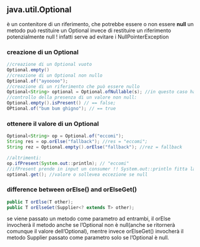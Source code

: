 ## java.util.Optional
è un contenitore di un riferimento, che potrebbe essere o non essere **null**
un metodo può restituire un Optional invece di restituire un riferimento potenzialmente null ! infatti serve ad evitare i NullPointerException

### creazione di un Optional
```java
//creazione di un Optional vuoto
Optional.empty()
//creazione di un Optional non nullo
Optional.of("ayooooo");
//creazione di un riferimento che può essere nullo
Optional<String> optional = Optional.ofNullable(s); //in questo caso ha senso usare Optional perchè, se vado ad usare s ed è veramente null, raise-erei una exception, mentre usando Optional me lo posso gestire senza eccezioni
//controllo della presenza di un valore non null:
Optional.empty().isPresent() // == false;
OPtional.of("bum bum ghigno"); // == true
```
### ottenere il valore di un Optional
```java
Optional<String> op = Optional.of("eccomi");
String res = op.orElse("fallback"); //res = "eccomi";
String rez = Optional.empty().orElse("fallback"); //rez = fallback

//altrimenti:
op.ifPresent(System.out::println); // "eccomi"
//ifPresent prende in input un consumer !! System.out::println fitta la def di consumer effettivamente
optional.get(); //valore o sollevea eccezione se null
```
### difference between orElse() and orElseGet()
```java
public T orElse(T other); 
public T orElseGet(Supplier<? extends T> other);
```
se viene passato un metodo come parametro ad entrambi, il orElse invocherà il metodo anche se l’Optional non è null(anche se ritornerà comunque il valore dell’Optional), 
mentre invece orElseGet() invocherà il metodo Supplier passato come parametro solo se l’Optional è null.